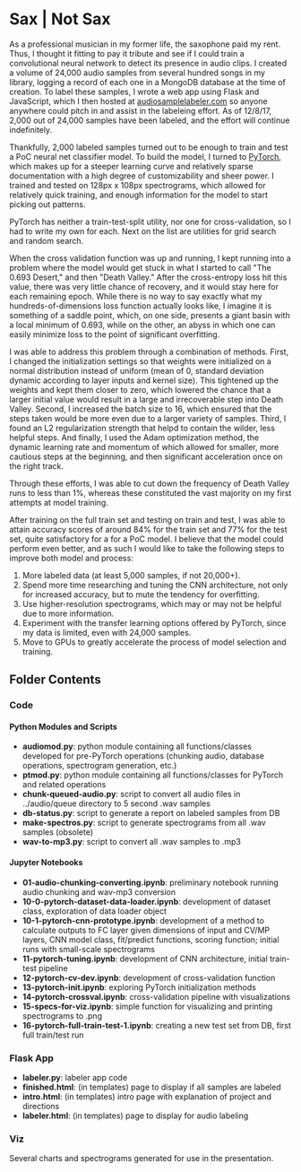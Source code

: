 # Sax | Not Sax

As a professional musician in my former life, the saxophone paid my rent. Thus, I thought it fitting to pay it tribute and see if I could train a convolutional neural network to detect its presence in audio clips. I created a volume of 24,000 audio samples from several hundred songs in my library, logging a record of each one in a MongoDB database at the time of creation. To label these samples, I wrote a web app using Flask and JavaScript, which I then hosted at [audiosamplelabeler.com](http://audiosamplelabeler.com) so anyone anywhere could pitch in and assist in the labeleing effort. As of 12/8/17, 2,000 out of 24,000 samples have been labeled, and the effort will continue indefinitely.

Thankfully, 2,000 labeled samples turned out to be enough to train and test a PoC neural net classifier model. To build the model, I turned to [PyTorch](http://pytorch.org), which makes up for a steeper learning curve and relatively sparse documentation with a high degree of customizability and sheer power. I trained and tested on 128px x 108px spectrograms, which allowed for relatively quick training, and enough information for the model to start picking out patterns.

PyTorch has neither a train-test-split utility, nor one for cross-validation, so I had to write my own for each. Next on the list are utilities for grid search and random search.

When the cross validation function was up and running, I kept running into a problem where the model would get stuck in what I started to call "The 0.693 Desert," and then "Death Valley." After the cross-entropy loss hit this value, there was very little chance of recovery, and it would stay here for each remaining epoch. While there is no way to say exactly what my hundreds-of-dimensions loss function actually looks like, I imagine it is something of a saddle point, which, on one side, presents a giant basin with a local minimum of 0.693, while on the other, an abyss in which one can easily minimize loss to the point of significant overfitting. 

I was able to address this problem through a combination of methods. First, I changed the initialization settings so that weights were initialized on a normal distribution instead of uniform (mean of 0, standard deviation dynamic according to layer inputs and kernel size). This tightened up the weights and kept them closer to zero, which lowered the chance that a larger initial value would result in a large and irrecoverable step into Death Valley. Second, I increased the batch size to 16, which ensured that the steps taken would be more even due to a larger variety of samples. Third, I found an L2 regularization strength that helpd to contain the wilder, less helpful steps. And finally, I used the Adam optimization method, the dynamic learning rate and momentum of which allowed for smaller, more cautious steps at the beginning, and then significant acceleration once on the right track.  

Through these efforts, I was able to cut down the frequency of Death Valley runs to less than 1%, whereas these constituted the vast majority on my first attempts at model training.

After training on the full train set and testing on train and test, I was able to attain accuracy scores of around 84% for the train set and 77% for the test set, quite satisfactory for a for a PoC model. I believe that the model could perform even better, and as such I would like to take the following steps to improve both model and process:

1. More labeled data (at least 5,000 samples, if not 20,000+).
2. Spend more time researching and tuning the CNN architecture, not only for increased accuracy, but to mute the tendency for overfitting.
3. Use higher-resolution spectrograms, which may or may not be helpful due to more information.
4. Experiment with the transfer learning options offered by PyTorch, since my data is limited, even with 24,000 samples.
5. Move to GPUs to greatly accelerate the process of model selection and training.

## Folder Contents

### Code

#### Python Modules and Scripts
* **audiomod.py**: python module containing all functions/classes developed for pre-PyTorch operations (chunking audio, database operations, spectrogram generation, etc.)
* **ptmod.py**: python module containing all functions/classes for PyTorch and related operations
* **chunk-queued-audio.py**: script to convert all audio files in ../audio/queue directory to 5 second .wav samples
* **db-status.py**: script to generate a report on labeled samples from DB
* **make-spectros.py**: script to generate spectrograms from all .wav samples (obsolete)
* **wav-to-mp3.py**: script to convert all .wav samples to .mp3

#### Jupyter Notebooks
* **01-audio-chunking-converting.ipynb**: preliminary notebook running audio chunking and wav-mp3 conversion
* **10-0-pytorch-dataset-data-loader.ipynb**: development of dataset class, exploration of data loader object
* **10-1-pytorch-cnn-prototype.ipynb**: development of a method to calculate outputs to FC layer given dimensions of input and CV/MP layers, CNN model class, fit/predict functions, scoring function; initial runs with small-scale spectrograms 
* **11-pytorch-tuning.ipynb**: development of CNN architecture, initial train-test pipeline
* **12-pytorch-cv-dev.ipynb**: development of cross-validation function
* **13-pytorch-init.ipynb**: exploring PyTorch initialization methods
* **14-pytorch-crossval.ipynb**: cross-validation pipeline with visualizations
* **15-specs-for-viz.ipynb**: simple function for visualizing and printing spectrograms to .png
* **16-pytorch-full-train-test-1.ipynb**: creating a new test set from DB, first full train/test run

### Flask App

* **labeler.py**: labeler app code
* **finished.html**: (in templates) page to display if all samples are labeled
* **intro.html**: (in templates) intro page with explanation of project and directions
* **labeler.html**: (in templates) page to display for audio labeling

### Viz

Several charts and spectrograms generated for use in the presentation.
